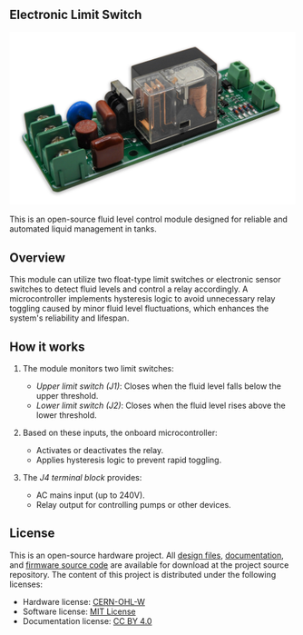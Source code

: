 ## Electronic Limit Switch

![Prototype build of electronic limit switch.](https://raw.githubusercontent.com/dilshan/electronic-limit-switch/refs/heads/main/resources/electronic-limit-switch.jpg)

This is an open-source fluid level control module designed for reliable and automated liquid management in tanks.

## Overview

This module can utilize two float-type limit switches or electronic sensor switches to detect fluid levels and control a relay accordingly. A microcontroller implements hysteresis logic to avoid unnecessary relay toggling caused by minor fluid level fluctuations, which enhances the system's reliability and lifespan.

## How it works

1. The module monitors two limit switches:
   - *Upper limit switch (J1)*: Closes when the fluid level falls below the upper threshold.
   - *Lower limit switch (J2)*: Closes when the fluid level rises above the lower threshold.

2. Based on these inputs, the onboard microcontroller:
   - Activates or deactivates the relay.
   - Applies hysteresis logic to prevent rapid toggling.

3. The *J4 terminal block* provides:
   - AC mains input (up to 240V).
   - Relay output for controlling pumps or other devices.

## License

This is an open-source hardware project. All [design files](https://github.com/dilshan/electronic-limit-switch/tree/main/design), [documentation](https://github.com/dilshan/electronic-limit-switch/wiki), and [firmware source code](https://github.com/dilshan/electronic-limit-switch/tree/main/firmware) are available for download at the project source repository. The content of this project is distributed under the following licenses:

- Hardware license: [CERN-OHL-W](https://opensource.org/license/cern-ohl-w)
- Software license: [MIT License](https://github.com/dilshan/electronic-limit-switch?tab=MIT-1-ov-file)
- Documentation license: [CC BY 4.0](https://creativecommons.org/licenses/by/4.0)
